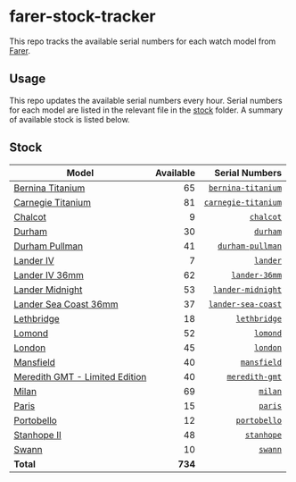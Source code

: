 # farer-stock-tracker

This repo tracks the available serial numbers for each watch model from [Farer](https://farer.com).

## Usage

This repo updates the available serial numbers every hour. Serial numbers for each model are listed in the relevant file in the [stock](./stock) folder. A summary of available stock is listed below.

## Stock

| Model | Available | Serial Numbers |
| ----- | --------: | -------------: |
| [Bernina Titanium](https://usd.farer.com/products/bernina-titanium) | 65 | [`bernina-titanium`](./stock/bernina-titanium) |
| [Carnegie Titanium](https://usd.farer.com/products/carnegie-titanium) | 81 | [`carnegie-titanium`](./stock/carnegie-titanium) |
| [Chalcot](https://usd.farer.com/products/chalcot) | 9 | [`chalcot`](./stock/chalcot) |
| [Durham](https://usd.farer.com/products/durham) | 30 | [`durham`](./stock/durham) |
| [Durham Pullman](https://usd.farer.com/products/durham-pullman) | 41 | [`durham-pullman`](./stock/durham-pullman) |
| [Lander IV](https://usd.farer.com/products/lander) | 7 | [`lander`](./stock/lander) |
| [Lander IV 36mm](https://usd.farer.com/products/lander-36mm) | 62 | [`lander-36mm`](./stock/lander-36mm) |
| [Lander Midnight](https://usd.farer.com/products/lander-midnight) | 53 | [`lander-midnight`](./stock/lander-midnight) |
| [Lander Sea Coast 36mm](https://usd.farer.com/products/lander-sea-coast) | 37 | [`lander-sea-coast`](./stock/lander-sea-coast) |
| [Lethbridge](https://usd.farer.com/products/lethbridge) | 18 | [`lethbridge`](./stock/lethbridge) |
| [Lomond](https://usd.farer.com/products/lomond) | 52 | [`lomond`](./stock/lomond) |
| [London](https://usd.farer.com/products/london) | 45 | [`london`](./stock/london) |
| [Mansfield](https://usd.farer.com/products/mansfield) | 40 | [`mansfield`](./stock/mansfield) |
| [Meredith GMT - Limited Edition](https://usd.farer.com/products/meredith-gmt) | 40 | [`meredith-gmt`](./stock/meredith-gmt) |
| [Milan](https://usd.farer.com/products/milan) | 69 | [`milan`](./stock/milan) |
| [Paris](https://usd.farer.com/products/paris) | 15 | [`paris`](./stock/paris) |
| [Portobello](https://usd.farer.com/products/portobello) | 12 | [`portobello`](./stock/portobello) |
| [Stanhope II](https://usd.farer.com/products/stanhope) | 48 | [`stanhope`](./stock/stanhope) |
| [Swann](https://usd.farer.com/products/swann) | 10 | [`swann`](./stock/swann) |
| **Total** | **734** | |
